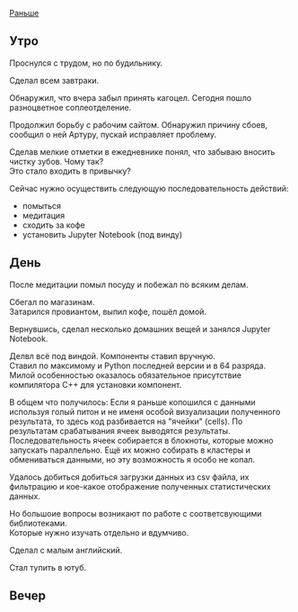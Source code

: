 [Раньше](2020.01.30.md)
## Утро
Проснулся с трудом, но по будильнику.

Сделал всем завтраки.

Обнаружил, что вчера забыл принять кагоцел. Сегодня пошло разноцветное соплеотделение.

Продолжил борьбу с рабочим сайтом. Обнаружил причину сбоев, сообщил о ней Артуру, пускай исправляет проблему.

Сделав мелкие отметки в ежедневнике понял, что забываю вносить чистку зубов. Чому так?  
Это стало входить в привычку?

Сейчас нужно осуществить следующую последовательность действий:
 - помыться
 - медитация
 - сходить за кофе
 - установить Jupyter Notebook (под винду)
## День
После медитации помыл посуду и побежал по всяким делам.

Сбегал по магазинам.  
Затарился провиантом, выпил кофе, пошёл домой.

Вернувшись, сделал несколько домашних вещей и занялся Jupyter Notebook.

Делвл всё под виндой. Компоненты ставил вручную.  
Ставил по максимому и Python последней версии и в 64 разряда.  
Милой особенностью оказалось обязательное присутствие компилятора C++ для установки компонент.

В общем что получилось:
Если я раньше копошился с данными используя голый питон и не именя особой визуализации полученного результата, то здесь код разбивается на "ячейки" (cells). По результатам срабатывания ячеек выводятся результаты.  
Последовательность ячеек собирается в блокноты, которые можно запускать параллельно. Ещё их можно собирать в кластеры и обмениваться данными, но эту возможность я особо не копал.

Удалось добиться добиться загрузки данных из csv файла, их фильтрацию и кое-какое отображение полученных статистических данных.

Но большоие вопросы возникают по работе с соответсвующими библиотеками.  
Которые нужно изучать отдельно и вдумчиво.

Сделал с малым английский.

Стал тупить в ютуб.
## Вечер

